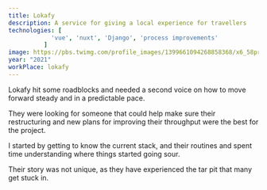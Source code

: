 ```yaml
---
title: Lokafy
description: A service for giving a local experience for travellers
technologies: [
            'vue', 'nuxt', 'Django', 'process improvements'
          ]
image: https://pbs.twimg.com/profile_images/1399661094268858368/x6_58pr0_400x400.jpg
year: "2021"
workPlace: lokafy
---
```


Lokafy hit some roadblocks and needed a second voice on how to move forward steady and in a predictable pace.

They were looking for someone that could help make sure their restructuring and new plans for improving their throughput were the best for the project.

I started by getting to know the current stack, and their routines and spent time understanding where things started going sour.

Their story was not unique, as they have experienced the tar pit that many get stuck in.